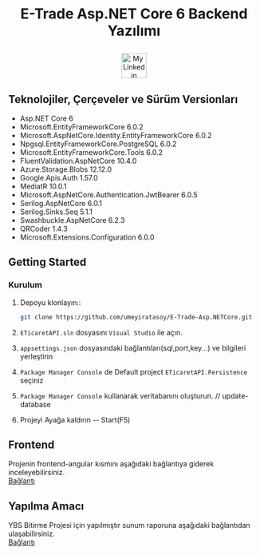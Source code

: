 # <p align="center">E-Trade Asp.NET Core 6 Backend Yazılımı</p>

<div align="center">
   <a href = "https://www.linkedin.com/in/umeyir-atasoy/"><img  src = "https://play-lh.googleusercontent.com/kMofEFLjobZy_bCuaiDogzBcUT-dz3BBbOrIEjJ-hqOabjK8ieuevGe6wlTD15QzOqw" width = "50" height = "50" alt = "My Linkedin Profile"/></a>
</div>



## Teknolojiler, Çerçeveler ve Sürüm Versionları

  * Asp.NET Core 6 
  * Microsoft.EntityFrameworkCore 6.0.2
  * Microsoft.AspNetCore.Identity.EntityFrameworkCore 6.0.2
  * Npgsql.EntityFrameworkCore.PostgreSQL 6.0.2
  * Microsoft.EntityFrameworkCore.Tools 6.0.2
  * FluentValidation.AspNetCore 10.4.0
  * Azure.Storage.Blobs 12.12.0
  * Google.Apis.Auth  1.57.0
  * MediatR 10.0.1
  * Microsoft.AspNetCore.Authentication.JwtBearer 6.0.5
  * Serilog.AspNetCore 6.0.1 
  * Serilog.Sinks.Seq  5.1.1
  * Swashbuckle.AspNetCore  6.2.3
  * QRCoder 1.4.3
  * Microsoft.Extensions.Configuration 6.0.0
  
## Getting Started

### Kurulum

1. Depoyu klonlayın::

   ```sh
   git clone https://github.com/umeyiratasoy/E-Trade-Asp.NETCore.git
   ```
2. `ETicaretAPI.sln` dosyasını `Visual Studio` ile açın.
3. `appsettings.json` dosyasındaki bağlantıları(sql,port,key...) ve bilgileri yerleştirin
4. `Package Manager Console` de Default project `ETicaretAPI.Persistence` seçiniz
4. `Package Manager Console` kullanarak veritabanını oluşturun. // update-database
5.  Projeyi Ayağa kaldırın -- Start(F5)



## Frontend

Projenin frontend-angular kısmını aşağıdaki bağlantıya giderek inceleyebilirsiniz.
<br>
<a href="https://github.com/umeyiratasoy/E-Trade-Angular" target="_blank">Bağlantı </a>




## Yapılma Amacı

YBS Bitirme Projesi için yapılmıştır sunum raporuna aşağıdaki bağlantıdan ulaşabilirsiniz.
<br>
<a href="https://github.com/umeyiratasoy/E-Trade-Asp.NETCore/tree/main/Docs" target="_blank">Bağlantı </a>


